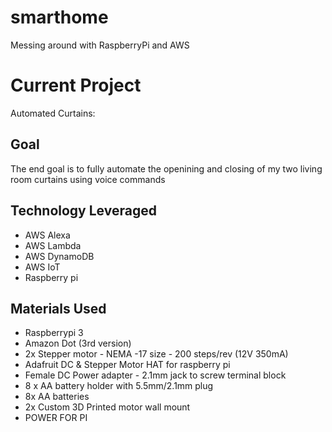 # smarthome
Messing around with RaspberryPi and AWS

# Current Project
Automated Curtains:
## Goal
The end goal is to fully automate the openining and closing of my two living room curtains using voice commands
## Technology Leveraged
* AWS Alexa
* AWS Lambda
* AWS DynamoDB
* AWS IoT
* Raspberry pi
## Materials Used
* Raspberrypi 3
* Amazon Dot (3rd version)
* 2x Stepper motor - NEMA -17 size - 200 steps/rev (12V 350mA)
* Adafruit DC & Stepper Motor HAT for raspberry pi
* Female DC Power adapter - 2.1mm jack to screw terminal block
* 8 x AA battery holder with 5.5mm/2.1mm plug
* 8x AA batteries
* 2x Custom 3D Printed motor wall mount
* POWER FOR PI
